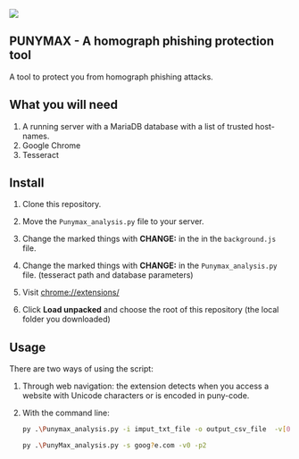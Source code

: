 ![](https://user-images.githubusercontent.com/12640176/96775541-f42e9a00-13e7-11eb-925c-2afe515c9629.png)
## **PUNYMAX** - A homograph phishing protection tool

A tool to protect you from homograph phishing attacks.



## What you will need

1. A running server with a MariaDB database with a list of trusted host-names.
2. Google Chrome
3. Tesseract 

## Install

1. Clone this repository.
2. Move the `Punymax_analysis.py` file to your server. 

2. Change the marked things with **CHANGE:**  in the in the `background.js` file.
3. Change the marked things with **CHANGE:** in the `Punymax_analysis.py` file. (tesseract path and database parameters)
4. Visit [chrome://extensions/](chrome://extensions/)
5. Click **Load unpacked** and choose the root of this repository (the local folder you downloaded)



## Usage

There are two ways of using the script: 

1. Through web navigation: the extension detects when you access a website with Unicode characters or is encoded in puny-code. 

2. With the command line:

   ```Bash
   py .\Punymax_analysis.py -i imput_txt_file -o output_csv_file  -v[0-2] -p[0-6]
   ```

   ```Bash
   py .\PunyMax_analysis.py -s goog?e.com -v0 -p2
   ```

   

